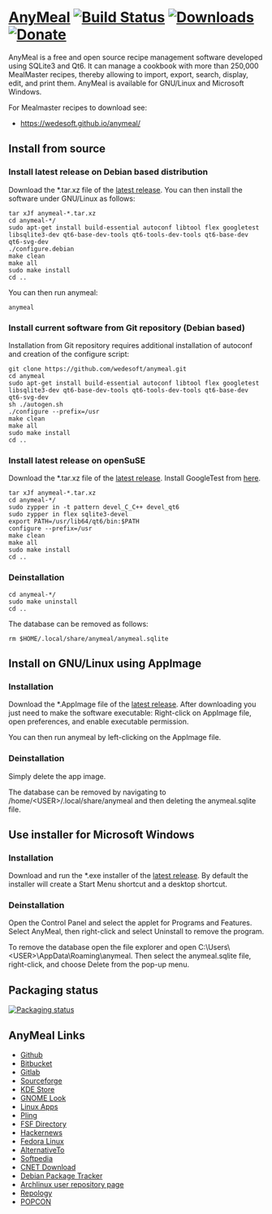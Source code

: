 # [AnyMeal][1] [![Build Status](https://github.com/wedesoft/anymeal/actions/workflows/anymeal.yml/badge.svg)](https://github.com/wedesoft/anymeal/actions/workflows/anymeal.yml) [![Downloads](https://img.shields.io/github/downloads/wedesoft/anymeal/total.svg)](https://github.com/wedesoft/anymeal/releases/latest) [![Donate](https://img.shields.io/badge/donate-The%20Water%20Project-green)](https://thewaterproject.org/)

AnyMeal is a free and open source recipe management software developed using SQLite3 and Qt6.
It can manage a cookbook with more than 250,000 MealMaster recipes, thereby allowing to import, export, search, display, edit, and print them.
AnyMeal is available for GNU/Linux and Microsoft Windows.

For Mealmaster recipes to download see:
* https://wedesoft.github.io/anymeal/

## Install from source
### Install latest release on Debian based distribution

Download the \*.tar.xz file of the [latest release][2].
You can then install the software under GNU/Linux as follows:

```Shell
tar xJf anymeal-*.tar.xz
cd anymeal-*/
sudo apt-get install build-essential autoconf libtool flex googletest libsqlite3-dev qt6-base-dev-tools qt6-tools-dev-tools qt6-base-dev qt6-svg-dev
./configure.debian
make clean
make all
sudo make install
cd ..
```

You can then run anymeal:

```Shell
anymeal
```

### Install current software from Git repository (Debian based)

Installation from Git repository requires additional installation of autoconf and creation of the configure script:

```Shell
git clone https://github.com/wedesoft/anymeal.git
cd anymeal
sudo apt-get install build-essential autoconf libtool flex googletest libsqlite3-dev qt6-base-dev-tools qt6-tools-dev-tools qt6-base-dev qt6-svg-dev
sh ./autogen.sh
./configure --prefix=/usr
make clean
make all
sudo make install
cd ..
```

### Install latest release on openSuSE

Download the \*.tar.xz file of the [latest release][2].
Install GoogleTest from [here](https://software.opensuse.org/package/googletest).

```
tar xJf anymeal-*.tar.xz
cd anymeal-*/
sudo zypper in -t pattern devel_C_C++ devel_qt6
sudo zypper in flex sqlite3-devel
export PATH=/usr/lib64/qt6/bin:$PATH
configure --prefix=/usr
make clean
make all
sudo make install
cd ..
```

### Deinstallation

```
cd anymeal-*/
sudo make uninstall
cd ..
```

The database can be removed as follows:

```
rm $HOME/.local/share/anymeal/anymeal.sqlite
```

## Install on GNU/Linux using AppImage
### Installation

Download the \*.AppImage file of the [latest release][2].
After downloading you just need to make the software executable:
Right-click on AppImage file, open preferences, and enable executable permission.

You can then run anymeal by left-clicking on the AppImage file.

### Deinstallation

Simply delete the app image.

The database can be removed by navigating to /home/\<USER\>/.local/share/anymeal and then deleting the anymeal.sqlite file.

## Use installer for Microsoft Windows
### Installation

Download and run the \*.exe installer of the [latest release][2].
By default the installer will create a Start Menu shortcut and a desktop shortcut.

### Deinstallation

Open the Control Panel and select the applet for Programs and Features.
Select AnyMeal, then right-click and select Uninstall to remove the program.

To remove the database open the file explorer and open C:\\Users\\\<USER\>\\AppData\\Roaming\\anymeal.
Then select the anymeal.sqlite file, right-click, and choose Delete from the pop-up menu.

## Packaging status

[![Packaging status](https://repology.org/badge/vertical-allrepos/anymeal.svg)](https://repology.org/project/anymeal/versions)

## AnyMeal Links

* [Github](https://github.com/wedesoft/anymeal)
* [Bitbucket](https://bitbucket.org/wedesoft/anymeal/)
* [Gitlab](https://gitlab.com/wedesoft/anymeal)
* [Sourceforge](https://sourceforge.net/projects/anymeal/)
* [KDE Store](https://store.kde.org/p/1126368/)
* [GNOME Look](https://www.gnome-look.org/p/1126368)
* [Linux Apps](https://www.linux-apps.com/p/1126368)
* [Pling](https://www.pling.com/p/1126368/)
* [FSF Directory](https://directory.fsf.org/wiki/Anymeal)
* [Hackernews](https://news.ycombinator.com/item?id=23738543)
* [Fedora Linux](https://packages.fedoraproject.org/pkgs/anymeal/)
* [AlternativeTo](https://alternativeto.net/software/anymeal/)
* [Softpedia](https://www.softpedia.com/get/Others/Home-Education/AnyMeal.shtml)
* [CNET Download](https://download.cnet.com/AnyMeal/3000-2126_4-78617151.html)
* [Debian Package Tracker](https://tracker.debian.org/pkg/anymeal)
* [Archlinux user repository page](https://aur.archlinux.org/packages/anymeal/)
* [Repology](https://repology.org/project/anymeal/versions)
* [POPCON](https://qa.debian.org/popcon.php?package=anymeal)

[1]: https://wedesoft.github.io/anymeal/
[2]: https://github.com/wedesoft/anymeal/releases/latest
